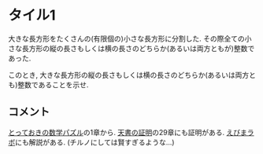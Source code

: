 #  タイル1

大きな長方形をたくさんの(有限個の)小さな長方形に分割した.
その際全ての小さな長方形の縦の長さもしくは横の長さのどちらか(あるいは両方ともが)整数であった. 

このとき, 大きな長方形の縦の長さもしくは横の長さのどちらか(あるいは両方とも)整数であることを示せ. 


## コメント

[とっておきの数学パズル](https://www.amazon.co.jp/とっておきの数学パズル-ピーター-ウィンクラー/dp/4535786399)の1章から. 
[天書の証明](https://www.amazon.co.jp/天書の証明-原書6版-蟹江-幸博/dp/4621306960)の29章にも証明がある.
[えびまラボ](https://www.youtube.com/watch?v=T5oqEUDcfjY)にも解説がある. (チルノにしては賢すぎるような...)